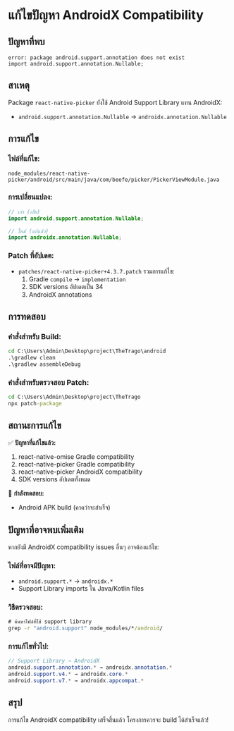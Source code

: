 # แก้ไขปัญหา AndroidX Compatibility

## ปัญหาที่พบ
```
error: package android.support.annotation does not exist
import android.support.annotation.Nullable;
```

## สาเหตุ
Package `react-native-picker` ยังใช้ Android Support Library แทน AndroidX:
- `android.support.annotation.Nullable` → `androidx.annotation.Nullable`

## การแก้ไข

### ไฟล์ที่แก้ไข:
`node_modules/react-native-picker/android/src/main/java/com/beefe/picker/PickerViewModule.java`

### การเปลี่ยนแปลง:
```java
// เก่า (เสีย)
import android.support.annotation.Nullable;

// ใหม่ (แก้แล้ว)
import androidx.annotation.Nullable;
```

### Patch ที่อัปเดต:
- `patches/react-native-picker+4.3.7.patch` รวมการแก้ไข:
  1. Gradle `compile` → `implementation`
  2. SDK versions อัปเดตเป็น 34
  3. AndroidX annotations

## การทดสอบ

### คำสั่งสำหรับ Build:
```cmd
cd C:\Users\Admin\Desktop\project\TheTrago\android
.\gradlew clean
.\gradlew assembleDebug
```

### คำสั่งสำหรับตรวจสอบ Patch:
```cmd
cd C:\Users\Admin\Desktop\project\TheTrago
npx patch-package
```

## สถานะการแก้ไข

✅ **ปัญหาที่แก้ไขแล้ว:**
1. react-native-omise Gradle compatibility
2. react-native-picker Gradle compatibility  
3. react-native-picker AndroidX compatibility
4. SDK versions อัปเดตทั้งหมด

🔄 **กำลังทดสอบ:**
- Android APK build (คาดว่าจะสำเร็จ)

## ปัญหาที่อาจพบเพิ่มเติม

หากยังมี AndroidX compatibility issues อื่นๆ อาจต้องแก้ไข:

### ไฟล์ที่อาจมีปัญหา:
- `android.support.*` → `androidx.*`
- Support Library imports ใน Java/Kotlin files

### วิธีตรวจสอบ:
```cmd
# ค้นหาไฟล์ที่ใช้ support library
grep -r "android.support" node_modules/*/android/
```

### การแก้ไขทั่วไป:
```java
// Support Library → AndroidX
android.support.annotation.* → androidx.annotation.*
android.support.v4.* → androidx.core.*
android.support.v7.* → androidx.appcompat.*
```

## สรุป

การแก้ไข AndroidX compatibility เสร็จสิ้นแล้ว โครงการควรจะ build ได้สำเร็จแล้ว!
